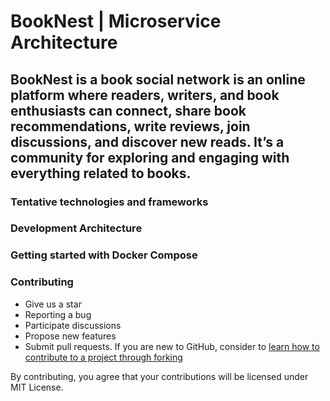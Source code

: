 # BookNest | Microservice Architecture

## BookNest is a book social network is an online platform where readers, writers, and book enthusiasts can connect, share book recommendations, write reviews, join discussions, and discover new reads. It’s a community for exploring and engaging with everything related to books.

### Tentative technologies and frameworks

### Development Architecture

### Getting started with Docker Compose

### Contributing

- Give us a star
- Reporting a bug
- Participate discussions
- Propose new features
- Submit pull requests. If you are new to GitHub, consider
  to [learn how to contribute to a project through forking](https://docs.github.com/en/get-started/quickstart/contributing-to-projects)

By contributing, you agree that your contributions will be licensed under MIT License.
